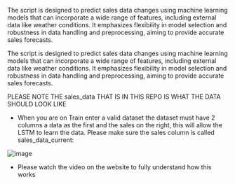 The script is designed to predict sales data changes using machine learning models that can incorporate a wide range of features, including external data like weather conditions. It emphasizes flexibility in model selection and robustness in data handling and preprocessing, aiming to provide accurate sales forecasts.

The script is designed to predict sales data changes using machine learning models that can incorporate a wide range of features, including external data like weather conditions. It emphasizes flexibility in model selection and robustness in data handling and preprocessing, aiming to provide accurate sales forecasts.

PLEASE NOTE THE sales_data THAT IS IN THIS REPO IS WHAT THE DATA SHOULD LOOK LIKE 

- When you are on Train enter a valid dataset the dataset must have 2 columns a data as the first and the sales on the right, this will allow the LSTM to learn the data. Please make sure the sales column is called sales_data_current:

![image](https://github.com/Hero988/Predict-Sales-Data-Based-on-Anything/assets/61606444/f49f467f-ca9e-4f27-847e-ca3f352ce398)
- Please watch the video on the website to fully understand how this works
